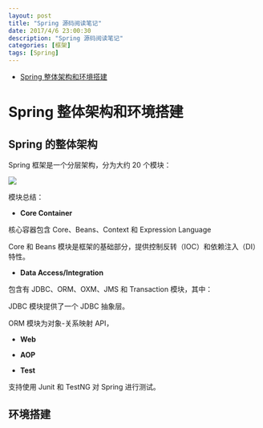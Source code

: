 ```yaml
---
layout: post
title: "Spring 源码阅读笔记"
date: 2017/4/6 23:00:30  
description: "Spring 源码阅读笔记"
categories: [框架]
tags: [Spring]
---
```


* [Spring 整体架构和环境搭建](#1)

# <span id="1">Spring 整体架构和环境搭建</span>

## Spring 的整体架构

Spring 框架是一个分层架构，分为大约 20 个模块：

![](http://i.imgur.com/f63JVji.png)


模块总结：

* **Core Container**

核心容器包含 Core、Beans、Context 和 Expression Language

Core 和 Beans 模块是框架的基础部分，提供控制反转（IOC）和依赖注入（DI）特性。

* **Data Access/Integration**

包含有 JDBC、ORM、OXM、JMS 和 Transaction 模块，其中：

JDBC 模块提供了一个 JDBC 抽象层。

ORM 模块为对象-关系映射 API，

* **Web**



* **AOP**


* **Test**

支持使用 Junit 和 TestNG 对 Spring 进行测试。

 
## 环境搭建



